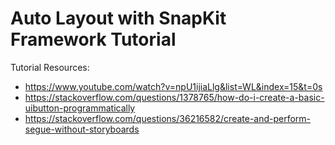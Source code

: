 # Auto Layout with SnapKit Framework Tutorial

Tutorial Resources: 
- https://www.youtube.com/watch?v=npU1ijiaLlg&list=WL&index=15&t=0s
- https://stackoverflow.com/questions/1378765/how-do-i-create-a-basic-uibutton-programmatically
- https://stackoverflow.com/questions/36216582/create-and-perform-segue-without-storyboards


